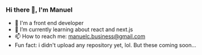 ### Hi there 👋, I'm Manuel
- 🔭 I'm a front end developer
- 🌱 I’m currently learning about react and next.js
- 📫 How to reach me: <a href="mailto:manuelc.bussiness@gmail.com">manuelc.business@gmail.com</a>
- Fun fact: i didn't upload any repository yet, lol. But these coming soon...
<!--
**McarrenoR/McarrenoR** is a ✨ _special_ ✨ repository because its `README.md` (this file) appears on your GitHub profile.

Here are some ideas to get you started:

- 🔭 I’m currently working on ...
- 🌱 I’m currently learning ...
- 👯 I’m looking to collaborate on ...
- 🤔 I’m looking for help with ...
- 💬 Ask me about ...
- 📫 How to reach me: ...
- 😄 Pronouns: ...
- ⚡ Fun fact: ...
-->
